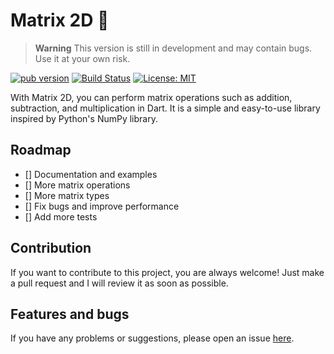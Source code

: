 # Matrix 2D 🧮

> **Warning**
> This version is still in development and may contain bugs. Use it at your own risk.

[![pub version](https://img.shields.io/pub/v/matrix2d.svg)](https://pub.dev/packages/matrix2d)
[![Build Status](https://github.com/n4ze3m/matrix2d/actions/workflows/ci.yml/badge.svg)](https://github.com/n4ze3m/matrix2d/actions/workflows/ci.yml)
[![License: MIT](https://img.shields.io/github/license/n4ze3m/matrix2d)](https://github.com/n4ze3m/matrix2d/blob/master/LICENSE)

With Matrix 2D, you can perform matrix operations such as addition, subtraction, and multiplication in Dart. It is a simple and easy-to-use library inspired by Python's NumPy library.

## Roadmap

- [] Documentation and examples
- [] More matrix operations
- [] More matrix types
- [] Fix bugs and improve performance 
- [] Add more tests

## Contribution

If you want to contribute to this project, you are always welcome! Just make a pull request and I will review it as soon as possible.

## Features and bugs

If you have any problems or suggestions, please open an issue [here](https://github.com/n4ze3m/matrix2d/issues).
